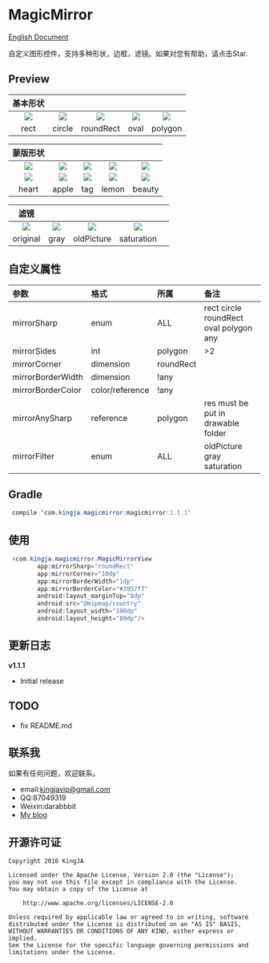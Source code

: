 # MagicMirror

[English Document](README.md)

自定义图形控件，支持多种形状，边框，滤镜。如果对您有帮助，请点击Star.

## Preview

| **基本形状**|||||
|:---:|:----:|:----:|:----:|:----:|
|![](https://github.com/KingJA/MagicMirrorView/blob/master/readme/rect.png) |![](https://github.com/KingJA/MagicMirrorView/blob/master/readme/circle.png)|![](https://github.com/KingJA/MagicMirrorView/blob/master/readme/round_rect.png)|![](https://github.com/KingJA/MagicMirrorView/blob/master/readme/oval.png)|![](https://github.com/KingJA/MagicMirrorView/blob/master/readme/polygon.png)|
|rect|circle|roundRect|oval|polygon|

| **蒙版形状**|||||
|:---:|:----:|:----:|:----:|:----:|
|![](https://github.com/KingJA/MagicMirrorView/blob/master/readme/bg_heart.png) |![](https://github.com/KingJA/MagicMirrorView/blob/master/readme/bg_apple.png)|![](https://github.com/KingJA/MagicMirrorView/blob/master/readme/bg_tag.png)|![](https://github.com/KingJA/MagicMirrorView/blob/master/readme/bg_lemon.png)|![](https://github.com/KingJA/MagicMirrorView/blob/master/readme/bg_beauty.png)|
|![](https://github.com/KingJA/MagicMirrorView/blob/master/readme/heart.png) |![](https://github.com/KingJA/MagicMirrorView/blob/master/readme/apple.png)|![](https://github.com/KingJA/MagicMirrorView/blob/master/readme/tag.png)|![](https://github.com/KingJA/MagicMirrorView/blob/master/readme/lemon.png)|![](https://github.com/KingJA/MagicMirrorView/blob/master/readme/beauty.png)|
|heart|apple|tag|lemon|beauty|

| **滤镜**|||||
|:---:|:----:|:----:|:----:|:----:|
|![](https://github.com/KingJA/MagicMirrorView/blob/master/readme/original.png) |![](https://github.com/KingJA/MagicMirrorView/blob/master/readme/gray.png)|![](https://github.com/KingJA/MagicMirrorView/blob/master/readme/old_picture.png)|![](https://github.com/KingJA/MagicMirrorView/blob/master/readme/saturation.png)||
|original |gray|oldPicture|saturation||

## 自定义属性
| 参数 | 格式 | 所属  |备注  |
| :------------- |:-------------| :-----|:-----|
| mirrorSharp | enum      | ALL |rect circle roundRect oval polygon any|
| mirrorSides | int      | polygon|>2|
| mirrorCorner | dimension      | roundRect ||
| mirrorBorderWidth | dimension      | !any ||
| mirrorBorderColor | color/reference     | !any ||
| mirrorAnySharp | reference     | polygon |res must be put in drawable folder|
| mirrorFilter | enum     | ALL |oldPicture gray saturation|

<!--![](https://github.com/KingJA/SwitchButton/blob/master/img/mark.png)-->
## Gradle
```java
 compile 'com.kingja.magicmirror:magicmirror:1.1.1'
```

## 使用
```java
 <com.kingja.magicmirror.MagicMirrorView
        app:mirrorSharp="roundRect"
        app:mirrorCorner="10dp"
        app:mirrorBorderWidth="1dp"
        app:mirrorBorderColor="#3957f7"
        android:layout_marginTop="8dp"
        android:src="@mipmap/country"
        android:layout_width="100dp"
        android:layout_height="80dp"/>
```

## 更新日志

**v1.1.1**
- Initial release 

## TODO

* fix README.md

## 联系我
如果有任何问题，欢迎联系。
* email:kingjavip@gmail.com
* QQ:87049319
* Weixin:darabbbit
* [My blog](https://kingja.github.io)

## 开源许可证

    Copyright 2016 KingJA

    Licensed under the Apache License, Version 2.0 (the "License");
    you may not use this file except in compliance with the License.
    You may obtain a copy of the License at

        http://www.apache.org/licenses/LICENSE-2.0

    Unless required by applicable law or agreed to in writing, software
    distributed under the License is distributed on an "AS IS" BASIS,
    WITHOUT WARRANTIES OR CONDITIONS OF ANY KIND, either express or implied.
    See the License for the specific language governing permissions and
    limitations under the License.
